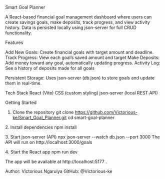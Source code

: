 Smart Goal Planner

A React-based financial goal management dashboard where users can create savings goals, make deposits, track progress, and view activity history. Data is persisted locally using json-server for full CRUD functionality.

Features

Add New Goals: Create financial goals with target amount and deadline.
Track Progress: View each goal’s saved amount and target
Make Deposits: Add money toward any goal, automatically updating progress.
Activity Log: See a history of deposits made for all goals

Persistent Storage: Uses json-server (db.json) to store goals and update them in real-time.

Tech Stack
React (Vite)
CSS (custom styling)
json-server (local REST API)



Getting Started
1. Clone the repository
git clone https://github.com/Victorious-ke/Smart_Goal_Planner.git
cd smart-goal-planner

2️. Install dependencies
npm install

3️. Start json-server (API)
npx json-server --watch db.json --port 3000
The API will run on http://localhost:3000/goals

4️. Start the React app
npm run dev


The app will be available at http://localhost:5177
.




Author: Victorious Ngaruiya
GitHub: @Victorious-ke
